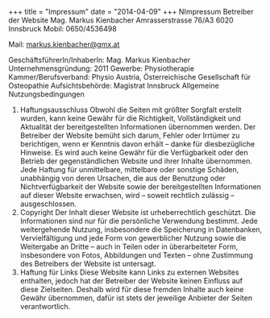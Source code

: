 +++
title = "Impressum"
date = "2014-04-09"
+++
NImpressum
Betreiber der Website
Mag. Markus Kienbacher
Amrasserstrasse 76/A3
6020 Innsbruck 
Mobil: 0650/4536498

Mail: markus.kienbacher@gmx.at 

GeschäftsführerIn/InhaberIn: Mag. Markus Kienbacher
Unternehmensgründung: 2011
Gewerbe: Physiotherapie 
Kammer/Berufsverband: Physio Austria, Österreichische Gesellschaft für Osteopathie
Aufsichtsbehörde: Magistrat Innsbruck
Allgemeine Nutzungsbedingungen
1. Haftungsausschluss
Obwohl die Seiten mit größter Sorgfalt erstellt wurden, kann keine Gewähr für die Richtigkeit, Vollständigkeit und Aktualität der bereitgestellten Informationen übernommen werden. Der Betreiber der Website bemüht sich darum, Fehler oder Irrtümer zu berichtigen, wenn er Kenntnis davon erhält – danke für diesbezügliche Hinweise. Es wird auch keine Gewähr für die Verfügbarkeit oder den Betrieb der gegenständlichen Website und ihrer Inhalte übernommen. Jede Haftung für unmittelbare, mittelbare oder sonstige Schäden, unabhängig von deren Ursachen, die aus der Benutzung oder Nichtverfügbarkeit der Website sowie der bereitgestellten Informationen auf dieser Website erwachsen, wird – soweit rechtlich zulässig – ausgeschlossen. 
2. Copyright
Der Inhalt dieser Website ist urheberrechtlich geschützt. Die Informationen sind nur für die persönliche Verwendung bestimmt. Jede weitergehende Nutzung, insbesondere die Speicherung in Datenbanken, Vervielfältigung und jede Form von gewerblicher Nutzung sowie die Weitergabe an Dritte – auch in Teilen oder in überarbeiteter Form, insbesondere von Fotos, Abbildungen und Texten – ohne Zustimmung des Betreibers der Website ist untersagt. 
3. Haftung für Links
Diese Website kann Links zu externen Websites enthalten, jedoch hat der Betreiber der Website keinen Einfluss auf diese Zielseiten. Deshalb wird für diese fremden Inhalte auch keine Gewähr übernommen, dafür ist stets der jeweilige Anbieter der Seiten verantwortlich. 
